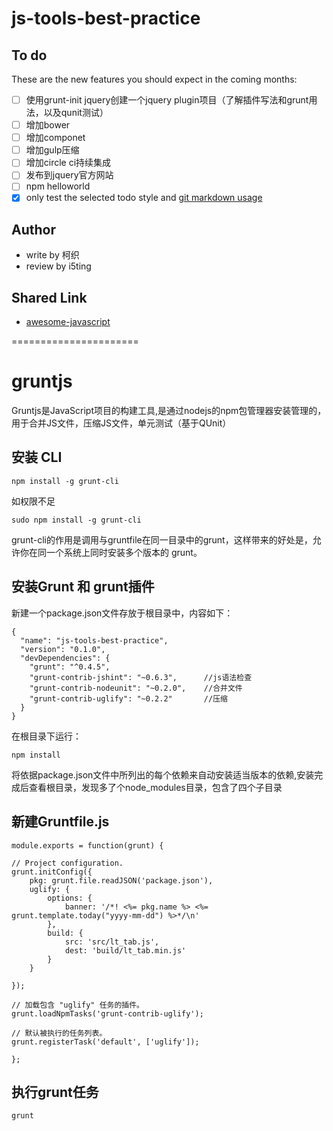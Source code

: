 js-tools-best-practice
======================


## To do

These are the new features you should expect in the coming
months:

* [ ] 使用grunt-init jquery创建一个jquery plugin项目（了解插件写法和grunt用法，以及qunit测试）
* [ ] 增加bower
* [ ] 增加componet
* [ ] 增加gulp压缩
* [ ] 增加circle ci持续集成
* [ ] 发布到jquery官方网站
* [ ] npm helloworld
* [x] only test the selected todo style and  [git markdown usage](https://github.com/cssmagic/blog/issues/13)

## Author

- write by 柯织
- review by i5ting


## Shared Link

- [awesome-javascript](https://github.com/sorrycc/awesome-javascript)




======================


# gruntjs

Gruntjs是JavaScript项目的构建工具,是通过nodejs的npm包管理器安装管理的，用于合并JS文件，压缩JS文件，单元测试（基于QUnit）

## 安装 CLI

	npm install -g grunt-cli

如权限不足

	sudo npm install -g grunt-cli
		
grunt-cli的作用是调用与gruntfile在同一目录中的grunt，这样带来的好处是，允许你在同一个系统上同时安装多个版本的 grunt。

## 安装Grunt 和 grunt插件

新建一个package.json文件存放于根目录中，内容如下：

	{
	  "name": "js-tools-best-practice",
	  "version": "0.1.0",
	  "devDependencies": {
	    "grunt": "^0.4.5",
	    "grunt-contrib-jshint": "~0.6.3",      //js语法检查
	    "grunt-contrib-nodeunit": "~0.2.0",    //合并文件
	    "grunt-contrib-uglify": "~0.2.2"       //压缩
	  }
	}



在根目录下运行：

	npm install
	
将依据package.json文件中所列出的每个依赖来自动安装适当版本的依赖,安装完成后查看根目录，发现多了个node_modules目录，包含了四个子目录

## 新建Gruntfile.js

	module.exports = function(grunt) {

	// Project configuration.
	grunt.initConfig({
		pkg: grunt.file.readJSON('package.json'),
		uglify: {
			options: {
				banner: '/*! <%= pkg.name %> <%= grunt.template.today("yyyy-mm-dd") %>*/\n'
			},
			build: {
				src: 'src/lt_tab.js',
				dest: 'build/lt_tab.min.js'
			}
		}

	});

	// 加载包含 "uglify" 任务的插件。
	grunt.loadNpmTasks('grunt-contrib-uglify');

	// 默认被执行的任务列表。
	grunt.registerTask('default', ['uglify']);

	};
	
	
## 执行grunt任务

	grunt
